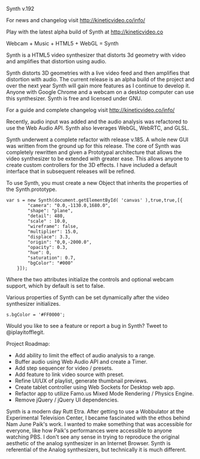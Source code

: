 Synth v.192


For news and changelog visit http://kineticvideo.co/info/

Play with the latest alpha build of Synth at http://kineticvideo.co


Webcam + Music + HTML5 + WebGL = Synth

Synth is a HTML5 video synthesizer that distorts 3d geometry with video and amplifies that distortion using audio.

Synth distorts 3D geometries with a live video feed and then amplifies that distortion with audio. The current release is an alpha build of the project and over the next year Synth will gain more features as I continue to develop it. Anyone with Google Chrome and a webcam on a desktop computer can use this synthesizer. Synth is free and licensed under GNU.

For a guide and complete changelog visit http://kineticvideo.co/info/

Recently, audio input was added and the audio analysis was refactored to use the Web Audio API. Synth also leverages WebGL, WebRTC, and GLSL.

Synth underwent a complete refactor with release v.185. A whole new GUI was written from the ground up for this release. The core of Synth was completely rewritten and given a Prototypal architecture that allows the video synthesizer to be extended with greater ease. This allows anyone to create custom controllers for the 3D effects. I have included a default interface that in subsequent releases will be refined.

To use Synth, you must create a new Object that inherits the properties of the Synth.prototype.

```
var s = new Synth(document.getElementById( 'canvas' ),true,true,[{
        "camera": "0.0,-1130.0,1680.0",
        "shape": "plane",
        "detail": 480,
        "scale" : 10.0,
        "wireframe": false,
        "multiplier": 15.0,
        "displace": 3.3,
        "origin": "0,0,-2000.0",
        "opacity": 0.3,
        "hue": 0,
        "saturation": 0.7,
        "bgColor": "#000"
    }]);
```

Where the two attributes initialize the controls and optional webcam support, which by default is set to false.

Various properties of Synth can be set dynamically after the video synthesizer initializes.

```
s.bgColor = '#FF0000';

```


Would you like to see a feature or report a bug in Synth? Tweet to @iplayitofflegit.

Project Roadmap:

- Add ability to limit the effect of audio analysis to a range.
- Buffer audio using Web Audio API and create a Timer.
- Add step sequencer for video / presets.
- Add feature to link video source with preset.
- Refine UI/UX of playlist, generate thumbnail previews.
- Create tablet controller using Web Sockets for Desktop web app.
- Refactor app to utilize Famo.us Mixed Mode Rendering / Physics Engine.
- Remove jQuery / jQuery UI dependencies.

Synth is a modern day Rutt Etra. After getting to use a Wobbulator at the Experimental Television Center, I became fascinated with the ethos behind Nam June Paik's work. I wanted to make something that was accessible for everyone, like how Paik's performances were accessible to anyone watching PBS. I don't see any sense in trying to reproduce the original aesthetic of the analog synthesizer in an Internet Browser. Synth is referential of the Analog synthesizers, but technically it is much different.

